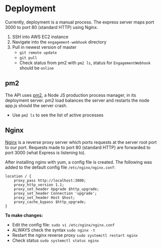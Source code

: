 # Deployment

Currently, deployment is a manual process. The express server maps port 3000 to port 80 (standard HTTP) using Nginx.

1. SSH into AWS EC2 instance
2. Navigate into the `engagement-webhook` directory
3. Pull in newest version of master
    - `git remote update`
    - `git pull`
    - Check status from pm2 with `pm2 ls`, status for `EngagementWebhook` should be `online`

## pm2
The API uses [pm2](https://www.npmjs.com/package/pm2), a Node JS production process manager, in its deployment server. pm2 load balances the server and restarts the node app.js should the server crash.
- Use `pm2 ls` to see the list of active processes

## Nginx
[Nginx](https://www.nginx.com) is a reverse proxy server which ports requests at the server root port to our port. Requests made to port 80 (standard HTTP) are forwarded to port 3000 (what Express is listening to).

After installing nginx with yum, a config file is created. The following was added to the default config file `/etc/nginx/nginx.conf`:
```
location / {
    proxy_pass http://localhost:3000;
    proxy_http_version 1.1;
    proxy_set_header Upgrade $http_upgrade;
    proxy_set_header Connection 'upgrade';
    proxy_set_header Host $host;
    proxy_cache_bypass $http_upgrade;
}
```
**To make changes:**
- Edit the config file: `sudo vi /etc/nginx/nginx.conf`
- ALWAYS check the syntax `sudo nginx -t`
- Restart the nginx reverse proxy `sudo systemctl restart nginx`
- Check status `sudo systemctl status nginx`

